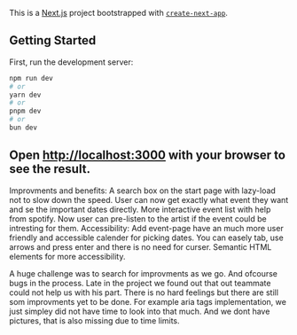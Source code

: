 This is a [Next.js](https://nextjs.org/) project bootstrapped with [`create-next-app`](https://github.com/vercel/next.js/tree/canary/packages/create-next-app).

## Getting Started

First, run the development server:

```bash
npm run dev
# or
yarn dev
# or
pnpm dev
# or
bun dev
```

Open [http://localhost:3000](http://localhost:3000) with your browser to see the result.
-----------------
Improvments and benefits:
A search box on the start page with lazy-load not to slow down the speed. User can now get exactly what event they want and se the important dates directly.
More interactive event list with help from spotify. Now user can pre-listen to the artist if the event could be intresting for them.
Accessibility:
Add event-page have an much more user friendly and accessible calender for picking dates. You can easely tab, use arrows and press enter and there is no need for curser.
Semantic HTML elements for more accessibility.

A huge challenge was to search for improvments as we go. And ofcourse bugs in the process. Late in the project we found out that out teammate could not help us with his part. There is no hard feelings but there are still som improvments yet to be done. For example aria tags implementation, we just simpley did not have time to look into that much. And we dont have pictures, that is also missing due to time limits.







